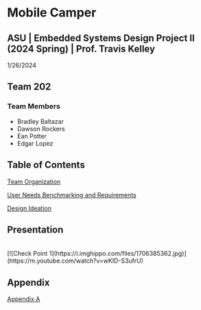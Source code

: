 
# Mobile Camper

## ASU | Embedded Systems Design Project II (2024 Spring) | Prof. Travis Kelley

1/26/2024

## Team 202 


### Team Members

* Bradley Baltazar
* Dawson Rockers
* Ean Potter
* Edgar Lopez

## Table of Contents

[Team Organization](/Team_Organization.md)

[User Needs Benchmarking and Requirements](/User_Needs_Benchmarking_and_Requirements.md)

[Design Ideation](/Design_Ideation.md)

## Presentation
<br>
[![Check Point 1](https://i.imghippo.com/files/1706385362.jpg)](https://m.youtube.com/watch?v=wKID-S3ufrU)

## Appendix

[Appendix A](Appendix_A.md)


